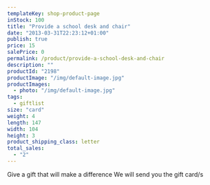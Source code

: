 ```yaml
---
templateKey: shop-product-page
inStock: 100
title: "Provide a school desk and chair"
date: "2013-03-31T22:23:12+01:00"
publish: true
price: 15
salePrice: 0
permalink: /product/provide-a-school-desk-and-chair
description: ""
productId: "2198"
productImage: "/img/default-image.jpg"
productImages:
  - photo: "/img/default-image.jpg"
tags:
  - giftlist
size: "card"
weight: 4
length: 147
width: 104
height: 3
product_shipping_class: letter
total_sales:
  - "2"
---
```


Give a gift that will make a difference We will send you the gift card/s
